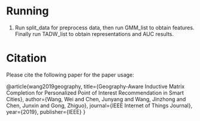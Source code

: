 # Running

1. Run split_data for preprocess data, then run GMM_list to obtain features. Finally run TADW_list to obtain representations and AUC results.

# Citation
Please cite the following paper for the paper usage:

@article{wang2019geography,
  title={Geography-Aware Inductive Matrix Completion for Personalized Point of Interest Recommendation in Smart Cities},
  author={Wang, Wei and Chen, Junyang and Wang, Jinzhong and Chen, Junxin and Gong, Zhiguo},
  journal={IEEE Internet of Things Journal},
  year={2019},
  publisher={IEEE}
}
